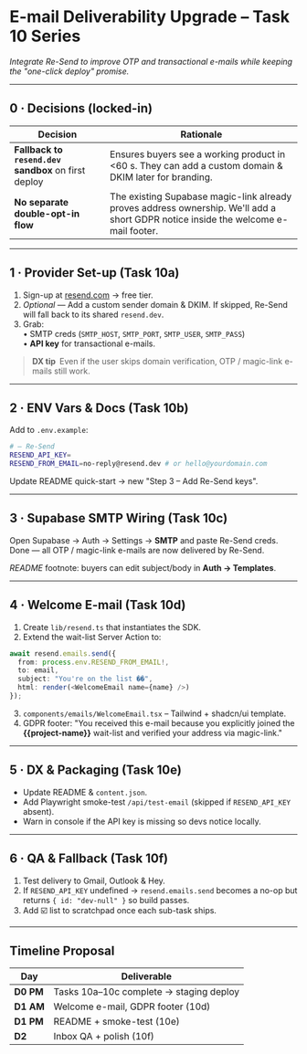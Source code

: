 # E-mail Deliverability Upgrade – Task 10 Series

_Integrate Re-Send to improve OTP and transactional e-mails while keeping the "one-click deploy" promise._

---

## 0 · Decisions (locked-in)

| Decision | Rationale |
|----------|-----------|
| **Fallback to `resend.dev` sandbox** on first deploy | Ensures buyers see a working product in &lt;60&nbsp;s. They can add a custom domain &amp; DKIM later for branding. |
| **No separate double-opt-in flow** | The existing Supabase magic-link already proves address ownership. We'll add a short GDPR notice inside the welcome e-mail footer. |

---

## 1 · Provider Set-up (Task 10a)
1. Sign-up at [resend.com](https://resend.com) → free tier.  
2. _Optional_ — Add a custom sender domain & DKIM. If skipped, Re-Send will fall back to its shared `resend.dev`.  
3. Grab:  
   • SMTP creds (`SMTP_HOST`, `SMTP_PORT`, `SMTP_USER`, `SMTP_PASS`)  
   • **API key** for transactional e-mails.

> **DX tip** Even if the user skips domain verification, OTP / magic-link e-mails still work.

---

## 2 · ENV Vars & Docs (Task 10b)
Add to `.env.example`:

```bash
# — Re-Send
RESEND_API_KEY=
RESEND_FROM_EMAIL=no-reply@resend.dev # or hello@yourdomain.com
```

Update README quick-start → new "Step 3 – Add Re-Send keys".

---

## 3 · Supabase SMTP Wiring (Task 10c)
Open Supabase → Auth → Settings → **SMTP** and paste Re-Send creds. Done — all OTP / magic-link e-mails are now delivered by Re-Send.

*README* footnote: buyers can edit subject/body in **Auth → Templates**.

---

## 4 · Welcome E-mail (Task 10d)
1. Create `lib/resend.ts` that instantiates the SDK.  
2. Extend the wait-list Server Action to:

```ts
await resend.emails.send({
  from: process.env.RESEND_FROM_EMAIL!,
  to: email,
  subject: "You're on the list ��",
  html: render(<WelcomeEmail name={name} />)
});
```

3. `components/emails/WelcomeEmail.tsx` – Tailwind + shadcn/ui template.  
4. GDPR footer: "You received this e-mail because you explicitly joined the **{{project-name}}** wait-list and verified your address via magic-link."

---

## 5 · DX & Packaging (Task 10e)
* Update README & `content.json`.  
* Add Playwright smoke-test `/api/test-email` (skipped if `RESEND_API_KEY` absent).  
* Warn in console if the API key is missing so devs notice locally.

---

## 6 · QA & Fallback (Task 10f)
1. Test delivery to Gmail, Outlook & Hey.  
2. If `RESEND_API_KEY` undefined → `resend.emails.send` becomes a no-op but returns `{ id: "dev-null" }` so build passes.  
3. Add ☑️ list to scratchpad once each sub-task ships.

---

## Timeline Proposal

| Day | Deliverable |
|-----|-------------|
| **D0 PM** | Tasks 10a–10c complete → staging deploy |
| **D1 AM** | Welcome e-mail, GDPR footer (10d) |
| **D1 PM** | README + smoke-test (10e) |
| **D2** | Inbox QA + polish (10f) | 